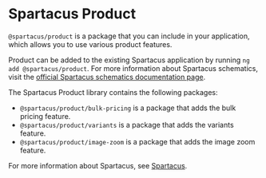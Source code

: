 # Spartacus Product

`@spartacus/product` is a package that you can include in your application, which allows you to use various product features.

Product can be added to the existing Spartacus application by running `ng add @spartacus/product`. For more information about Spartacus schematics, visit the [official Spartacus schematics documentation page](https://help.sap.com/docs/SAP_COMMERCE_COMPOSABLE_STOREFRONT/31164ec95c7c4136b1d1a4a371cad3c7/e38d45609de04412920a7fc9c13d41e3.html).

The Spartacus Product library contains the following packages:

- `@spartacus/product/bulk-pricing` is a package that adds the bulk pricing feature.
- `@spartacus/product/variants` is a package that adds the variants feature.
- `@spartacus/product/image-zoom` is a package that adds the image zoom feature.

For more information about Spartacus, see [Spartacus](https://github.com/SAP/spartacus).
